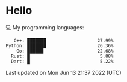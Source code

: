 # Hello

💻 My programming languages:

```
   C++: ███████                   27.99%
Python: ███████                   26.36%
    Go: ██████                    22.68%
  Rust: █                          5.88%
  Dart: █                          5.22%
```

Last updated on Mon Jun 13 21:37 2022 (UTC)
